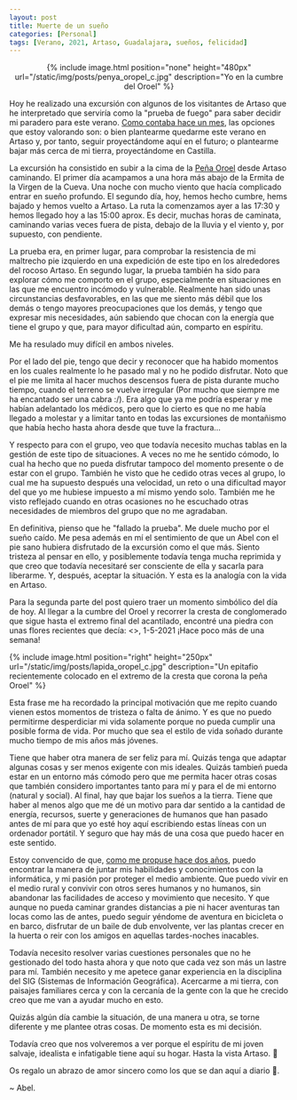 ```yaml
---
layout: post
title: Muerte de un sueño
categories: [Personal]
tags: [Verano, 2021, Artaso, Guadalajara, sueños, felicidad]
---
```


<center>
{% include image.html position="none" height="480px" url="/static/img/posts/penya_oropel_c.jpg" description="Yo en la cumbre del Oroel" %}
</center>


Hoy he realizado una excursión con algunos de los visitantes de Artaso que he interpretado que serviría como la "prueba de fuego" para saber decidir mi paradero para este verano. [Como contaba hace un mes](/artaso.html), las opciones que estoy valorando son: o bien plantearme quedarme este verano en Artaso y, por tanto, seguir proyectándome aquí en el futuro; o plantearme bajar más cerca de mi tierra, proyectándome en Castilla.

La excursión ha consistido en subir a la cima de la [Peña Oroel](https://es.wikipedia.org/wiki/Pe%C3%B1a_Oroel) desde Artaso caminando.
El primer día acampamos a una hora más abajo de la Ermita de la Virgen de la Cueva. Una noche con mucho viento que hacía complicado entrar en sueño profundo.
El segundo día, hoy, hemos hecho cumbre, hems bajado y hemos vuelto a Artaso. La ruta la comenzamos ayer a las 17:30 y hemos llegado hoy a las 15:00 aprox. Es decir, muchas horas de caminata, caminando varias veces fuera de pista, debajo de la lluvia y el viento y, por supuesto, con pendiente.

La prueba era, en primer lugar, para comprobar la resistencia de mi maltrecho pie izquierdo en una expedición de este tipo en los alrededores del rocoso Artaso.  En segundo lugar, la prueba también ha sido para explorar cómo me comporto en el grupo, especialmente en situaciones en las que me encuentro incómodo y vulnerable. Realmente han sido unas circunstancias desfavorables, en las que me siento más débil que los demás o tengo mayores preocupaciones que los demás, y tengo que expresar mis necesidades, aún sabiendo que chocan con la energía que tiene el grupo y que, para mayor dificultad aún, comparto en espíritu.

Me ha resulado muy difícil en ambos niveles.

Por el lado del pie, tengo que decir y reconocer que ha habido momentos en los cuales realmente lo he pasado mal y no he podido disfrutar. Noto que el pie me limita al hacer muchos descensos fuera de pista durante mucho tiempo, cuando el terreno se vuelve irregular (Por mucho que siempre me ha encantado ser una cabra :/). Era algo que ya me podría esperar y me habían adelantado los médicos, pero que lo cierto es que no me había llegado a molestar y a limitar tanto en todas las excursiones de montañismo que había hecho hasta ahora desde que tuve la fractura...

Y respecto para con el grupo, veo que todavía necesito muchas tablas en la gestión de este tipo de situaciones. A veces no me he sentido cómodo, lo cual ha hecho que no pueda disfrutar tampoco del momento presente o de estar con el grupo. También he visto que he cedido otras veces al grupo, lo cual me ha supuesto después una velocidad, un reto o una dificultad mayor del que yo me hubiese impuesto a mí mismo yendo solo. También me he visto reflejado cuando en otras ocasiones no he escuchado otras necesidades de miembros del grupo que no me agradaban.
 
En definitiva, pienso que he "fallado la prueba". Me duele mucho por el sueño caído. Me pesa además en mí el sentimiento de que un Abel con el pie sano hubiera disfrutado de la excursión como el que más. Siento tristeza al pensar en ello, y posiblemente todavía tenga mucha reprimida y que creo que todavía necesitaré ser consciente de ella y sacarla para liberarme. Y, después, aceptar la situación. Y esta es la analogía con la vida en Artaso.


Para la segunda parte del post quiero traer un momento simbólico del día de hoy. Al llegar a la cumbre del Oroel y recorrer la cresta de conglomerado que sigue hasta el extremo final del acantilado, encontré una piedra con unas flores recientes que decía: <<RECORDAR TU SONRISA ES LA MEJOR MANERA DE SEGUIR ADELANTE>>, 1-5-2021 ¡Hace poco más de una semana!

{% include image.html position="right" height="250px" url="/static/img/posts/lapida_oropel_c.jpg" description="Un epitafio recientemente colocado en el extremo de la cresta que corona la peña Oroel" %}

Esta frase me ha recordado la principal motivación que me repito cuando vienen estos momentos de tristeza o falta de ánimo. Y es que no puedo permitirme desperdiciar mi vida solamente porque no pueda cumplir una posible forma de vida. Por mucho que sea el estilo de vida soñado durante mucho tiempo de mis años más jóvenes. 

Tiene que haber otra manera de ser feliz para mí. Quizás tenga que adaptar algunas cosas y ser menos exigente con mis ideales. Quizás tambień pueda estar en un entorno más cómodo pero que me permita hacer otras cosas que también considero importantes tanto para mí y para el de mi entorno (natural y social). Al final, hay que bajar los sueños a la tierra. Tiene que haber al menos algo que me dé un motivo para dar sentido a la cantidad de energía, recursos, suerte y generaciones de humanos que han pasado antes de mí para que yo esté hoy aquí escribiendo estas líneas con un ordenador portátil. Y seguro que hay más de una cosa que puedo hacer en este sentido.

Estoy convencido de que, [como me propuse hace dos años](/professional-future.html), puedo encontrar la manera de juntar mis habilidades y conocimientos con la informática, y mi pasión por proteger el medio ambiente. Que puedo vivir en el medio rural y convivir con otros seres humanos y no humanos, sin abandonar las facilidades de acceso y movimiento que necesito. Y que aunque no pueda caminar grandes distancias a pie ni hacer aventuras tan locas como las de antes, puedo seguir yéndome de aventura en bicicleta o en barco, disfrutar de un baile de dub envolvente, ver las plantas crecer en la huerta o reir con los amigos en aquellas tardes-noches inacables.

Todavía necesito resolver varias cuestiones personales que no he gestionado del todo hasta ahora y que noto que cada vez son más un lastre para mí. También necesito y me apetece ganar experiencia en la disciplina del SIG (Sistemas de Información Geográfica). Acercarme a mi tierra, con paisajes familiares cerca y con la cercanía de la gente con la que he crecido creo que me van a ayudar mucho en esto.

Quizás algún día cambie la situación, de una manera u otra, se torne diferente y me plantee otras cosas. De momento esta es mi decisión.

Todavía creo que nos volveremos a ver porque el espíritu de mi joven salvaje, idealista e infatigable tiene aquí su hogar. Hasta la vista Artaso. :smiling_face_with_tear:

Os regalo un abrazo de amor sincero como los que se dan aquí a diario 🤗.

~ Abel.
	
